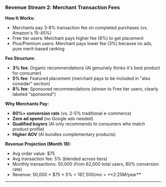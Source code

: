 ### **Revenue Stream 2: Merchant Transaction Fees**

**How It Works:**

- Merchants pay 3-8% transaction fee on completed purchases (vs. Amazon's 15-45%)
- Free tier users: Merchant pays higher fee (8%) to get placement
- Plus/Premium users: Merchant pays lower fee (3%) because no ads, pure merit-based ranking

**Fee Structure:**

- **3% fee**: Organic recommendations (AI genuinely thinks it's best product for consumer)
- **5% fee**: Featured placement (merchant pays to be included in "also consider" section)
- **8% fee**: Sponsored recommendations (shown to Free tier users, clearly labeled "sponsored")

**Why Merchants Pay:**

- **80%+ conversion rate** (vs. 2-5% traditional e-commerce)
- **Zero ad spend** (no Google ads needed)
- **Qualified buyers** (AI only recommends to consumers who match product profile)
- **Higher AOV** (AI bundles complementary products)

**Revenue Projection (Month 18):**

- Avg order value: $75
- Avg transaction fee: 5% (blended across tiers)
- Monthly transactions: 50,000 (from 62,000 total users, 80% conversion rate)
- Revenue: 50,000 × $75 × 5% = $187,500/mo = **$2.25M/year**

---
